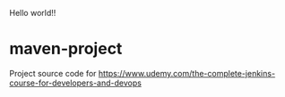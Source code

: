Hello world!!
# maven-project
Project source code for https://www.udemy.com/the-complete-jenkins-course-for-developers-and-devops
